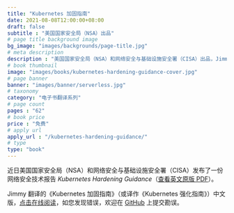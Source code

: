 ```yaml
---
title: "Kubernetes 加固指南"
date: 2021-08-08T12:00:00+08:00
draft: false
subtitle : "美国国家安全局（NSA）出品"
# page title background image
bg_image: "images/backgrounds/page-title.jpg"
# meta description
description : "美国国家安全局（NSA）和网络安全与基础设施安全署（CISA）出品，Jimmy Song 译"
# book thumbnail
image: "images/books/kubernetes-hardening-guidance-cover.jpg"
# page banner
banner: "images/banner/serverless.jpg"
# taxonomy
category: "电子书翻译系列"
# page count
pages : "62"
# book price
price : "免费"
# apply url
apply_url : "/kubernetes-hardening-guidance/"
# type
type: "book"
---
```


近日美国国家安全局（NSA）和网络安全与基础设施安全署（CISA）发布了一份网络安全技术报告 *Kubernetes Hardening Guidance*（[查看英文原版 PDF](https://media.defense.gov/2021/Aug/03/2002820425/-1/-1/1/CTR_KUBERNETES%20HARDENING%20GUIDANCE.PDF)）。

Jimmy 翻译的《Kubernetes 加固指南》（或译作《Kubernetes 强化指南》）中文版，[点击在线阅读](https://jimmysong.io/kubernetes-hardening-guidance)，如您发现错误，欢迎在 [GitHub](https://github.com/rootsongjc/kubernetes-hardening-guidance) 上提交勘误。
